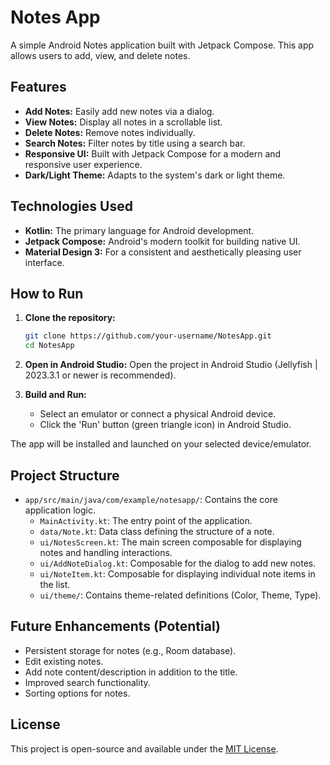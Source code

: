 # Notes App

A simple Android Notes application built with Jetpack Compose. This app allows users to add, view, and delete notes.

## Features

*   **Add Notes:** Easily add new notes via a dialog.
*   **View Notes:** Display all notes in a scrollable list.
*   **Delete Notes:** Remove notes individually.
*   **Search Notes:** Filter notes by title using a search bar.
*   **Responsive UI:** Built with Jetpack Compose for a modern and responsive user experience.
*   **Dark/Light Theme:** Adapts to the system's dark or light theme.

## Technologies Used

*   **Kotlin:** The primary language for Android development.
*   **Jetpack Compose:** Android's modern toolkit for building native UI.
*   **Material Design 3:** For a consistent and aesthetically pleasing user interface.

## How to Run

1.  **Clone the repository:**
    ```bash
    git clone https://github.com/your-username/NotesApp.git
    cd NotesApp
    ```
2.  **Open in Android Studio:**
    Open the project in Android Studio (Jellyfish | 2023.3.1 or newer is recommended).

3.  **Build and Run:**
    *   Select an emulator or connect a physical Android device.
    *   Click the 'Run' button (green triangle icon) in Android Studio.

The app will be installed and launched on your selected device/emulator.

## Project Structure

*   `app/src/main/java/com/example/notesapp/`: Contains the core application logic.
    *   `MainActivity.kt`: The entry point of the application.
    *   `data/Note.kt`: Data class defining the structure of a note.
    *   `ui/NotesScreen.kt`: The main screen composable for displaying notes and handling interactions.
    *   `ui/AddNoteDialog.kt`: Composable for the dialog to add new notes.
    *   `ui/NoteItem.kt`: Composable for displaying individual note items in the list.
    *   `ui/theme/`: Contains theme-related definitions (Color, Theme, Type).

## Future Enhancements (Potential)

*   Persistent storage for notes (e.g., Room database).
*   Edit existing notes.
*   Add note content/description in addition to the title.
*   Improved search functionality.
*   Sorting options for notes.

## License

This project is open-source and available under the [MIT License](LICENSE).
